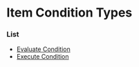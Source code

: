 # Item Condition Types


### List

 * [Evaluate Condition](item_condition_types/evaluate_condition.md)
 * [Execute Condition](item_condition_types/execute_condition.md)
